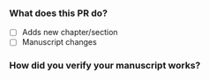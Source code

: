 ### What does this PR do?

<!-- **Please explain what your changes do**, example: -->

<!--

This PR optimizes the writing platform's interface, simplifying the submission process and integrating an automated proofreading feature, which enhances the overall experience for writers and authors.

-->

- [ ] Adds new chapter/section
- [ ] Manuscript changes

### How did you verify your manuscript works?

<!-- 

Conducting local tests: Compile the LaTeX document using a local TeX distribution 
and verify that the document compiles without errors and generates the expected output. 

-->
